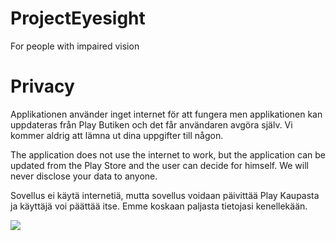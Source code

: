 # ProjectEyesight
For people with impaired vision


# Privacy
Applikationen använder inget internet för att fungera men applikationen kan uppdateras från Play Butiken och det får användaren avgöra själv. Vi kommer aldrig att lämna ut dina uppgifter till någon.

The application does not use the internet to work, but the application can be updated from the Play Store and the user can decide for himself. We will never disclose your data to anyone.

Sovellus ei käytä internetiä, mutta sovellus voidaan päivittää Play Kaupasta ja käyttäjä voi päättää itse. Emme koskaan paljasta tietojasi kenellekään.  
  
<img src="https://github.com/kuzeyron/ProjectEyesight/blob/main/screenshots/feature.png" />
